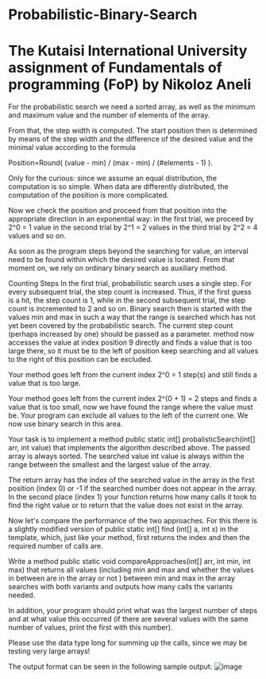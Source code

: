 # Probabilistic-Binary-Search
# The Kutaisi International University assignment of Fundamentals of programming (FoP) by Nikoloz Aneli
For the probabilistic search we need a sorted array, as well as the minimum and maximum value and the number of elements of the array.

From that, the step width is computed. The start position then is determined by means of the step width and the difference of the desired value and the minimal value according to the formula 

Position=Round( (value - min) / (max - min) / (#elements - 1) ).


Only for the curious: since we assume an equal distribution, the computation is so simple. When data are differently distributed, the computation of the position is more complicated.

Now we check the position and proceed from that position into the appropriate direction in an exponential way: in the first trial, we proceed by 2^0 = 1 value in the second trial by 2^1 = 2 values in the third trial by 2^2 = 4 values and so on.


As soon as the program steps beyond the searching for value, an interval need to be found within which the desired value is located. From that moment on, we rely on ordinary binary search as auxiliary method.

Counting Steps
In the first trial, probabilistic search uses a single step. For every subsequent trial, the step count is increased. Thus, if the first guess is a hit, the step count is 1, while in the second subsequent trial, the step count is incremented to 2 and so on. Binary search then is started with the values min and max in such a way that the range is searched which has not yet been covered by the probabilistic search. The current step count (perhaps increased by one) should be passed as a parameter.
method now accesses the value at index position 9 directly and finds a value that is too large there, so it must be to the left of position keep searching and all values to the right of this position can be excluded.

Your method goes left from the current index 2^0 = 1 step(s) and still finds a value that is too large.

Your method goes left from the current index 2^(0 + 1) = 2  steps and finds a value that is too small, now we have found the range where the value must be. Your program can exclude all values to the left of the current one. We now use binary search in this area.

Your task is to implement a method public static int[] probalisticSearch(int[] arr, int value) that implements the algorithm described above. The passed array is always sorted. The searched value int value is always within the range between the smallest and the largest value of the array.

The return array has the index of the searched value in the array in the first position (index 0) or -1 if the searched number does not appear in the array. In the second place (index 1) your function returns how many calls it took to find the right value or to return that the value does not exist in the array.

 
Now let's compare the performance of the two approaches. For this there is a slightly modified version of public static int[] find (int[] a, int x) in the template, which, just like your method, first returns the index and then the required number of calls are.

Write a method public static void compareApproaches(int[] arr, int min, int max) that returns all values (including min and max and whether the values in between are in the array or not ) between min and max in the array searches with both variants and outputs how many calls the variants needed.

In addition, your program should print what was the largest number of steps and at what value this occurred (if there are several values with the same number of values, print the first with this number).

Please use the data type long for summing up the calls, since we may be testing very large arrays!

The output format can be seen in the following sample output:
![image](https://user-images.githubusercontent.com/77580098/218205872-168325eb-7bcf-47c6-b3ac-924e20a796ef.png)
